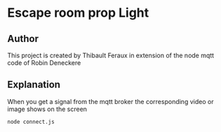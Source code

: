 # Escape room prop Light

## Author

This project is created by Thibault Feraux in extension of the node mqtt code of Robin Deneckere

## Explanation

When you get a signal from the mqtt broker the corresponding video or image shows on the screen

```
node connect.js
```